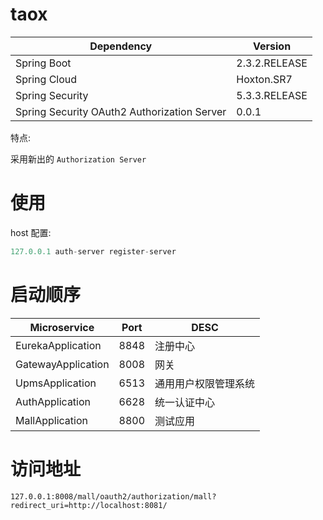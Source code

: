 # taox

| Dependency | Version |
| ----------- | ----------- |
| Spring Boot   | 2.3.2.RELEASE       |
| Spring Cloud   | Hoxton.SR7        |
| Spring Security | 5.3.3.RELEASE        |
| Spring Security OAuth2 Authorization Server   | 0.0.1 |

特点:

采用新出的 `Authorization Server` 


# 使用

host 配置:

```java
127.0.0.1 auth-server register-server
```

# 启动顺序

| Microservice  | Port | DESC |
| ----------- | ----------- | ----------- | 
| EurekaApplication   | 8848       | 注册中心
| GatewayApplication  | 8008      | 网关
| UpmsApplication | 6513        | 通用用户权限管理系统
| AuthApplication   | 6628| 统一认证中心 |
| MallApplication   | 8800| 测试应用 |

# 访问地址 

```
127.0.0.1:8008/mall/oauth2/authorization/mall?redirect_uri=http://localhost:8081/
```

